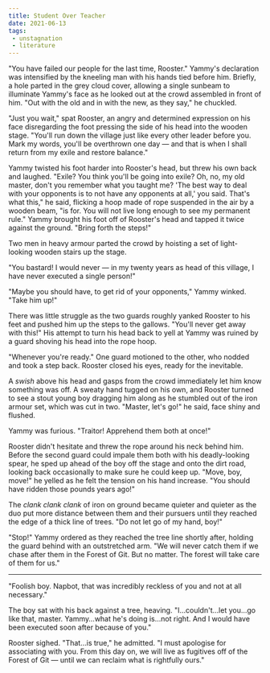 ```yaml
---
title: Student Over Teacher
date: 2021-06-13
tags:
 - unstagnation
 - literature
---
```


"You have failed our people for the last time, Rooster." Yammy's declaration was intensified by the kneeling man with his hands tied before him. Briefly, a hole parted in the grey cloud cover, allowing a single sunbeam to illuminate Yammy's face as he looked out at the crowd assembled in front of him. "Out with the old and in with the new, as they say," he chuckled.

"Just you wait," spat Rooster, an angry and determined expression on his face disregarding the foot pressing the side of his head into the wooden stage. "You'll run down the village just like every other leader before you. Mark my words, you'll be overthrown one day — and that is when I shall return from my exile and restore balance."

Yammy twisted his foot harder into Rooster's head, but threw his own back and laughed. "Exile? You think you'll be going into exile? Oh, no, my old master, don't you remember what you taught me? 'The best way to deal with your opponents is to not have any opponents at all,' you said. That's what this," he said, flicking a hoop made of rope suspended in the air by a wooden beam, "is for. You will not live long enough to see my permanent rule." Yammy brought his foot off of Rooster's head and tapped it twice against the ground. "Bring forth the steps!"

Two men in heavy armour parted the crowd by hoisting a set of light-looking wooden stairs up the stage.

"You bastard! I would never — in my twenty years as head of this village, I have never executed a single person!"

"Maybe you should have, to get rid of your opponents," Yammy winked. "Take him up!"

There was little struggle as the two guards roughly yanked Rooster to his feet and pushed him up the steps to the gallows. "You'll never get away with this!" His attempt to turn his head back to yell at Yammy was ruined by a guard shoving his head into the rope hoop.

"Whenever you're ready." One guard motioned to the other, who nodded and took a step back. Rooster closed his eyes, ready for the inevitable.

A *swish* above his head and gasps from the crowd immediately let him know something was off. A sweaty hand tugged on his own, and Rooster turned to see a stout young boy dragging him along as he stumbled out of the iron armour set, which was cut in two. "Master, let's go!" he said, face shiny and flushed.

Yammy was furious. "Traitor! Apprehend them both at once!"

Rooster didn't hesitate and threw the rope around his neck behind him. Before the second guard could impale them both with his deadly-looking spear, he sped up ahead of the boy off the stage and onto the dirt road, looking back occasionally to make sure he could keep up. "Move, boy, move!" he yelled as he felt the tension on his hand increase. "You should have ridden those pounds years ago!"

The *clank clank clank* of iron on ground became quieter and quieter as the duo put more distance between them and their pursuers until they reached the edge of a thick line of trees. "Do not let go of my hand, boy!"

"Stop!" Yammy ordered as they reached the tree line shortly after, holding the guard behind with an outstretched arm. "We will never catch them if we chase after them in the Forest of Git. But no matter. The forest will take care of them for us."

---

"Foolish boy. Napbot, that was incredibly reckless of you and not at all necessary."

The boy sat with his back against a tree, heaving. "I…couldn't…let you…go like that, master. Yammy…what he's doing is…not right. And I would have been executed soon after because of you."

Rooster sighed. "That…is true," he admitted. "I must apologise for associating with you. From this day on, we will live as fugitives off of the Forest of Git — until we can reclaim what is rightfully ours."